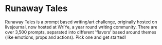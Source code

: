 # Runaway Tales

Runaway Tales is a prompt based writing/art challenge, originally hosted on livejournal, now hosted at WriYe, a year round writing community. There are over 3,500 prompts, separated into different 'flavors' based around themes (like emotions, props and actions). Pick one and get started!

